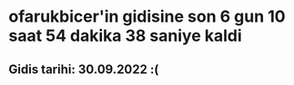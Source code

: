 # ofarukbicer'in gidisine son 6 gun 10 saat 54 dakika 38 saniye kaldi

## Gidis tarihi: 30.09.2022 :(